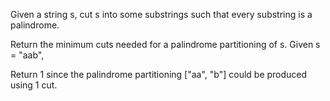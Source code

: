 Given a string s, cut s into some substrings such that every substring is a palindrome.

Return the minimum cuts needed for a palindrome partitioning of s.
Given s = "aab",

Return 1 since the palindrome partitioning ["aa", "b"] could be produced using 1 cut.

